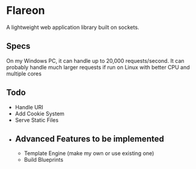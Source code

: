 # Flareon
A lightweight web application library built on sockets.

## Specs
On my Windows PC, it can handle up to 20,000 requests/second.
It can probably handle much larger requests if run on Linux with better CPU and multiple cores

## Todo

- Handle URI
- Add Cookie System
- Serve Static Files
- ## Advanced Features to be implemented
    - Template Engine (make my own or use existing one)
    - Build Blueprints
